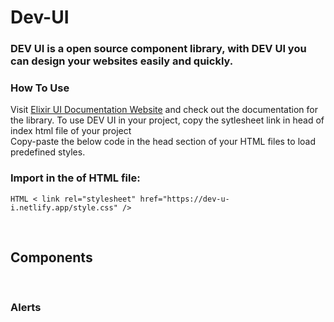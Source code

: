 # Dev-UI
### DEV UI is a open source component library, with DEV UI you can design your websites easily and quickly.
### **How To Use**

Visit [Elixir UI Documentation Website](https://dev-u-i.netlify.app/) and check out the documentation for the library. To use DEV UI in your project, copy the sytlesheet link in head of index html file of your project
<br />
Copy-paste the below code in the head section of your HTML files to load predefined styles. 

### Import in the <head> of HTML file:
```HTML < link rel="stylesheet" href="https://dev-u-i.netlify.app/style.css" /> ```

 <br/>
  
## Components
 
<br/>
 
### Alerts
